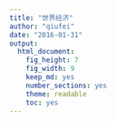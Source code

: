 ```yaml
---
title: "世界经济"
author: "qiufei"
date: "2016-01-31"
output: 
  html_document: 
    fig_height: 7
    fig_width: 9
    keep_md: yes
    number_sections: yes
    theme: readable
    toc: yes
---
```






















